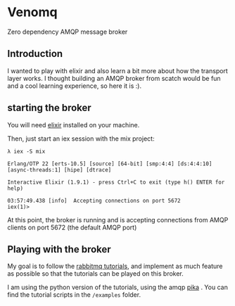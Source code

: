 # Venomq
Zero dependency AMQP message broker

## Introduction
I wanted to play with elixir and also learn a bit more about how the transport layer works. I thought building an AMQP broker from scatch would
be fun and a cool learning experience, so here it is :).

## starting the broker
You will need [elixir](https://elixir-lang.org/install.html) installed on your machine.

Then, just start an iex session with the mix project:
```
λ iex -S mix

Erlang/OTP 22 [erts-10.5] [source] [64-bit] [smp:4:4] [ds:4:4:10] [async-threads:1] [hipe] [dtrace]

Interactive Elixir (1.9.1) - press Ctrl+C to exit (type h() ENTER for help)

03:57:49.438 [info]  Accepting connections on port 5672
iex(1)>
```

At this point, the broker is running and is accepting connections from AMQP clients on
port 5672 (the default AMQP port)

## Playing with the broker
My goal is to follow the [rabbitmq tutorials](https://www.rabbitmq.com/getstarted.html), and implement as much feature as possible
so that the tutorials can be played on this broker.

I am using the python version of the tutorials, using the amqp [pika](https://github.com/pika/pika) .
You can find the tutorial scripts in the `/examples` folder.
